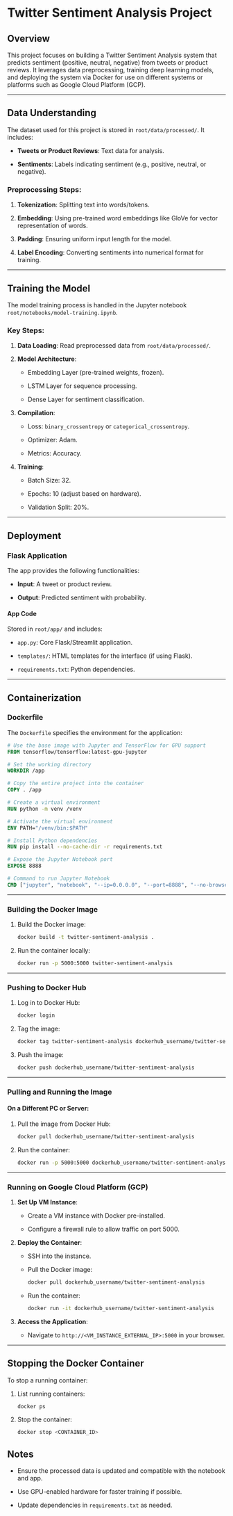 # Twitter Sentiment Analysis Project

## Overview

This project focuses on building a Twitter Sentiment Analysis system that predicts sentiment (positive, neutral, negative) from tweets or product reviews. It leverages data preprocessing, training deep learning models, and deploying the system via Docker for use on different systems or platforms such as Google Cloud Platform (GCP).

---

## Data Understanding

The dataset used for this project is stored in `root/data/processed/`. It includes:

- **Tweets or Product Reviews**: Text data for analysis.

- **Sentiments**: Labels indicating sentiment (e.g., positive, neutral, or negative).

### Preprocessing Steps:

1. **Tokenization**: Splitting text into words/tokens.

2. **Embedding**: Using pre-trained word embeddings like GloVe for vector representation of words.

3. **Padding**: Ensuring uniform input length for the model.

4. **Label Encoding**: Converting sentiments into numerical format for training.

---

## Training the Model

The model training process is handled in the Jupyter notebook `root/notebooks/model-training.ipynb`.

### Key Steps:

1. **Data Loading**: Read preprocessed data from `root/data/processed/`.

2. **Model Architecture**:
   
   - Embedding Layer (pre-trained weights, frozen).
   
   - LSTM Layer for sequence processing.
   
   - Dense Layer for sentiment classification.

3. **Compilation**:
   
   - Loss: `binary_crossentropy` or `categorical_crossentropy`.
   
   - Optimizer: Adam.
   
   - Metrics: Accuracy.

4. **Training**:
   
   - Batch Size: 32.
   
   - Epochs: 10 (adjust based on hardware).
   
   - Validation Split: 20%.

---

## Deployment

### Flask Application

The app provides the following functionalities:

- **Input**: A tweet or product review.

- **Output**: Predicted sentiment with probability.

#### App Code

Stored in `root/app/` and includes:

- `app.py`: Core Flask/Streamlit application.

- `templates/`: HTML templates for the interface (if using Flask).

- `requirements.txt`: Python dependencies.

---

## Containerization

### Dockerfile

The `Dockerfile` specifies the environment for the application:

```dockerfile
# Use the base image with Jupyter and TensorFlow for GPU support
FROM tensorflow/tensorflow:latest-gpu-jupyter

# Set the working directory
WORKDIR /app

# Copy the entire project into the container
COPY . /app

# Create a virtual environment
RUN python -m venv /venv

# Activate the virtual environment
ENV PATH="/venv/bin:$PATH"

# Install Python dependencies
RUN pip install --no-cache-dir -r requirements.txt

# Expose the Jupyter Notebook port
EXPOSE 8888

# Command to run Jupyter Notebook
CMD ["jupyter", "notebook", "--ip=0.0.0.0", "--port=8888", "--no-browser", "--allow-root"]
```

---

### Building the Docker Image

1. Build the Docker image:
   
   ```bash
   docker build -t twitter-sentiment-analysis .
   ```

2. Run the container locally:
   
   ```bash
   docker run -p 5000:5000 twitter-sentiment-analysis
   ```

---

### Pushing to Docker Hub

1. Log in to Docker Hub:
   
   ```bash
   docker login
   ```

2. Tag the image:
   
   ```bash
   docker tag twitter-sentiment-analysis dockerhub_username/twitter-sentiment-analysis
   ```

3. Push the image:
   
   ```bash
   docker push dockerhub_username/twitter-sentiment-analysis
   ```

---

### Pulling and Running the Image

#### On a Different PC or Server:

1. Pull the image from Docker Hub:
   
   ```bash
   docker pull dockerhub_username/twitter-sentiment-analysis
   ```

2. Run the container:
   
   ```bash
   docker run -p 5000:5000 dockerhub_username/twitter-sentiment-analysis
   ```

---

### Running on Google Cloud Platform (GCP)

1. **Set Up VM Instance**:
   
   - Create a VM instance with Docker pre-installed.
   
   - Configure a firewall rule to allow traffic on port 5000.

2. **Deploy the Container**:
   
   - SSH into the instance.
   
   - Pull the Docker image:
     
     ```bash
     docker pull dockerhub_username/twitter-sentiment-analysis
     ```
   
   - Run the container:
     
     ```bash
     docker run -it dockerhub_username/twitter-sentiment-analysis
     ```

3. **Access the Application**:
   
   - Navigate to `http://<VM_INSTANCE_EXTERNAL_IP>:5000` in your browser.

---

## Stopping the Docker Container

To stop a running container:

1. List running containers:
   
   ```bash
   docker ps
   ```

2. Stop the container:
   
   ```bash
   docker stop <CONTAINER_ID>
   ```

## Notes

- Ensure the processed data is updated and compatible with the notebook and app.

- Use GPU-enabled hardware for faster training if possible.

- Update dependencies in `requirements.txt` as needed.
